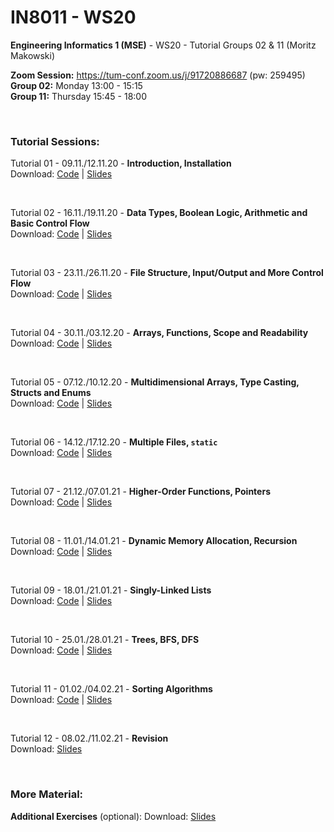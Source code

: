 # IN8011 - WS20

**Engineering Informatics 1 (MSE)** - WS20 - Tutorial Groups 02 & 11 (Moritz Makowski)

**Zoom Session:** https://tum-conf.zoom.us/j/91720886687 (pw: 259495)<br/>
**Group 02:** Monday 13:00 - 15:15<br/>
**Group 11:** Thursday 15:45 - 18:00

<br/>

### Tutorial Sessions:

Tutorial 01 - 09.11./12.11.20 - **Introduction, Installation** <br/>
Download:
[Code](https://gitlab.lrz.de/dostuffthatmatters/IN8011-WS20/-/archive/main/IN8011-WS20-main.zip?path=tutorial-01) |
[Slides](https://gitlab.lrz.de/dostuffthatmatters/IN8011-WS20/-/raw/main/slides/IN8011-T01-moritz-makowski.pdf?inline=false)

<br/>

Tutorial 02 - 16.11./19.11.20 - **Data Types, Boolean Logic, Arithmetic and Basic Control Flow** <br/>
Download:
[Code](https://gitlab.lrz.de/dostuffthatmatters/IN8011-WS20/-/archive/main/IN8011-WS20-main.zip?path=tutorial-02) |
[Slides](https://gitlab.lrz.de/dostuffthatmatters/IN8011-WS20/-/raw/main/slides/IN8011-T02-moritz-makowski.pdf?inline=false)

<br/>

Tutorial 03 - 23.11./26.11.20 - **File Structure, Input/Output and More Control Flow** <br/>
Download:
[Code](https://gitlab.lrz.de/dostuffthatmatters/IN8011-WS20/-/archive/main/IN8011-WS20-main.zip?path=tutorial-03) |
[Slides](https://gitlab.lrz.de/dostuffthatmatters/IN8011-WS20/-/raw/main/slides/IN8011-T03-moritz-makowski.pdf?inline=false)

<br/>

Tutorial 04 - 30.11./03.12.20 - **Arrays, Functions, Scope and Readability** <br/>
Download:
[Code](https://gitlab.lrz.de/dostuffthatmatters/IN8011-WS20/-/archive/main/IN8011-WS20-main.zip?path=tutorial-04) |
[Slides](https://gitlab.lrz.de/dostuffthatmatters/IN8011-WS20/-/raw/main/slides/IN8011-T04-moritz-makowski.pdf?inline=false)

<br/>

Tutorial 05 - 07.12./10.12.20 - **Multidimensional Arrays, Type Casting, Structs and Enums** <br/>
Download:
[Code](https://gitlab.lrz.de/dostuffthatmatters/IN8011-WS20/-/archive/main/IN8011-WS20-main.zip?path=tutorial-05) |
[Slides](https://gitlab.lrz.de/dostuffthatmatters/IN8011-WS20/-/raw/main/slides/IN8011-T05-moritz-makowski.pdf?inline=false)

<br/>

Tutorial 06 - 14.12./17.12.20 - **Multiple Files, `static`** <br/>
Download:
[Code](https://gitlab.lrz.de/dostuffthatmatters/IN8011-WS20/-/archive/main/IN8011-WS20-main.zip?path=tutorial-06) |
[Slides](https://gitlab.lrz.de/dostuffthatmatters/IN8011-WS20/-/raw/main/slides/IN8011-T06-moritz-makowski.pdf?inline=false)

<br/>

Tutorial 07 - 21.12./07.01.21 - **Higher-Order Functions, Pointers** <br/>
Download:
[Code](https://gitlab.lrz.de/dostuffthatmatters/IN8011-WS20/-/archive/main/IN8011-WS20-main.zip?path=tutorial-07) |
[Slides](https://gitlab.lrz.de/dostuffthatmatters/IN8011-WS20/-/raw/main/slides/IN8011-T07-moritz-makowski.pdf?inline=false)

<br/>

Tutorial 08 - 11.01./14.01.21 - **Dynamic Memory Allocation, Recursion** <br/>
Download:
[Code](https://gitlab.lrz.de/dostuffthatmatters/IN8011-WS20/-/archive/main/IN8011-WS20-main.zip?path=tutorial-08) |
[Slides](https://gitlab.lrz.de/dostuffthatmatters/IN8011-WS20/-/raw/main/slides/IN8011-T08-moritz-makowski.pdf?inline=false)

<br/>

Tutorial 09 - 18.01./21.01.21  - **Singly-Linked Lists** <br/>
Download:
[Code](https://gitlab.lrz.de/dostuffthatmatters/IN8011-WS20/-/archive/main/IN8011-WS20-main.zip?path=tutorial-09) |
[Slides](https://gitlab.lrz.de/dostuffthatmatters/IN8011-WS20/-/raw/main/slides/IN8011-T09-moritz-makowski.pdf?inline=false)

<br/>

Tutorial 10 - 25.01./28.01.21  - **Trees, BFS, DFS** <br/>
Download:
[Code](https://gitlab.lrz.de/dostuffthatmatters/IN8011-WS20/-/archive/main/IN8011-WS20-main.zip?path=tutorial-10) |
[Slides](https://gitlab.lrz.de/dostuffthatmatters/IN8011-WS20/-/raw/main/slides/IN8011-T10-moritz-makowski.pdf?inline=false)

<br/>

Tutorial 11 - 01.02./04.02.21   - **Sorting Algorithms** <br/>
Download:
[Code](https://gitlab.lrz.de/dostuffthatmatters/IN8011-WS20/-/archive/main/IN8011-WS20-main.zip?path=tutorial-11) |
[Slides](https://gitlab.lrz.de/dostuffthatmatters/IN8011-WS20/-/raw/main/slides/IN8011-T11-moritz-makowski.pdf?inline=false)

<br/>

Tutorial 12 - 08.02./11.02.21   - **Revision** <br/>
Download:
[Slides](https://gitlab.lrz.de/dostuffthatmatters/IN8011-WS20/-/raw/main/slides/IN8011-T12-moritz-makowski.pdf?inline=false)

<br/>

### More Material:

**Additional Exercises** (optional):
Download: [Slides](https://gitlab.lrz.de/dostuffthatmatters/IN8011-WS20/-/raw/main/slides/IN8011-additional-exercises-mm.pdf?inline=false)